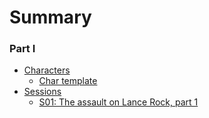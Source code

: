 # Summary

### Part I

* [Characters](characters/index.md)
    * [Char template](characters/template.md)
* [Sessions](sessions/index.md)
    * [S01: The assault on Lance Rock, part 1](sessions/01.md)